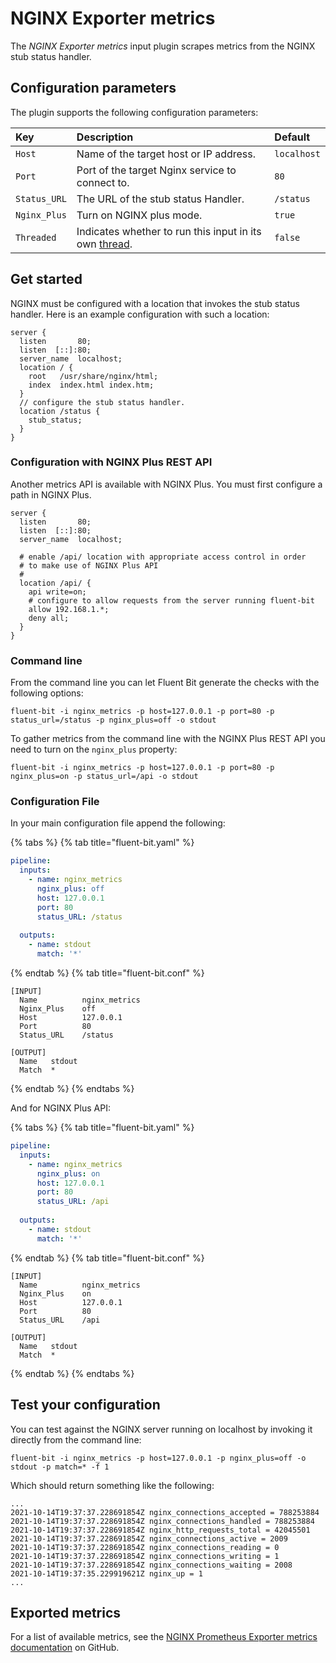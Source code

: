 # NGINX Exporter metrics

The _NGINX Exporter metrics_ input plugin scrapes metrics from the NGINX stub status handler.

## Configuration parameters

The plugin supports the following configuration parameters:

| Key | Description | Default |
| :--- | :--- | :--- |
| `Host` | Name of the target host or IP address. | `localhost` |
| `Port` | Port of the target Nginx service to connect to. | `80` |
| `Status_URL` | The URL of the stub status Handler. | `/status` |
| `Nginx_Plus` | Turn on NGINX plus mode. | `true` |
| `Threaded` | Indicates whether to run this input in its own [thread](../../administration/multithreading.md#inputs). | `false` |

## Get started

NGINX must be configured with a location that invokes the stub status handler. Here is an example configuration with such a location:

```text
server {
  listen       80;
  listen  [::]:80;
  server_name  localhost;
  location / {
    root   /usr/share/nginx/html;
    index  index.html index.htm;
  }
  // configure the stub status handler.
  location /status {
    stub_status;
  }
}
```

### Configuration with NGINX Plus REST API

Another metrics API is available with NGINX Plus. You must first configure a path in
NGINX Plus.

```text
server {
  listen       80;
  listen  [::]:80;
  server_name  localhost;

  # enable /api/ location with appropriate access control in order
  # to make use of NGINX Plus API
  #
  location /api/ {
    api write=on;
    # configure to allow requests from the server running fluent-bit
    allow 192.168.1.*;
    deny all;
  }
}
```

### Command line

From the command line you can let Fluent Bit generate the checks with the following options:

```shell
fluent-bit -i nginx_metrics -p host=127.0.0.1 -p port=80 -p status_url=/status -p nginx_plus=off -o stdout
```

To gather metrics from the command line with the NGINX Plus REST API you need to turn on the
`nginx_plus` property:

```shell
fluent-bit -i nginx_metrics -p host=127.0.0.1 -p port=80 -p nginx_plus=on -p status_url=/api -o stdout
```

### Configuration File

In your main configuration file append the following:

{% tabs %}
{% tab title="fluent-bit.yaml" %}

```yaml
pipeline:
  inputs:
    - name: nginx_metrics
      nginx_plus: off
      host: 127.0.0.1
      port: 80
      status_URL: /status
       
  outputs:
    - name: stdout
      match: '*'
```

{% endtab %}
{% tab title="fluent-bit.conf" %}

```text
[INPUT]
  Name          nginx_metrics
  Nginx_Plus    off
  Host          127.0.0.1
  Port          80
  Status_URL    /status

[OUTPUT]
  Name   stdout
  Match  *
```

{% endtab %}
{% endtabs %}

And for NGINX Plus API:

{% tabs %}
{% tab title="fluent-bit.yaml" %}

```yaml
pipeline:
  inputs:
    - name: nginx_metrics
      nginx_plus: on
      host: 127.0.0.1
      port: 80
      status_URL: /api
          
  outputs:
    - name: stdout
      match: '*'
```

{% endtab %}
{% tab title="fluent-bit.conf" %}

```text
[INPUT]
  Name          nginx_metrics
  Nginx_Plus    on
  Host          127.0.0.1
  Port          80
  Status_URL    /api

[OUTPUT]
  Name   stdout
  Match  *
```

{% endtab %}
{% endtabs %}

## Test your configuration

You can test against the NGINX server running on localhost by invoking it directly from the command line:

```shell
fluent-bit -i nginx_metrics -p host=127.0.0.1 -p nginx_plus=off -o stdout -p match=* -f 1
```

Which should return something like the following:

```text
...
2021-10-14T19:37:37.228691854Z nginx_connections_accepted = 788253884
2021-10-14T19:37:37.228691854Z nginx_connections_handled = 788253884
2021-10-14T19:37:37.228691854Z nginx_http_requests_total = 42045501
2021-10-14T19:37:37.228691854Z nginx_connections_active = 2009
2021-10-14T19:37:37.228691854Z nginx_connections_reading = 0
2021-10-14T19:37:37.228691854Z nginx_connections_writing = 1
2021-10-14T19:37:37.228691854Z nginx_connections_waiting = 2008
2021-10-14T19:37:35.229919621Z nginx_up = 1
...
```

## Exported metrics

For a list of available metrics, see the [NGINX Prometheus Exporter metrics documentation](https://github.com/nginxinc/nginx-prometheus-exporter/blob/main/README.md) on GitHub.